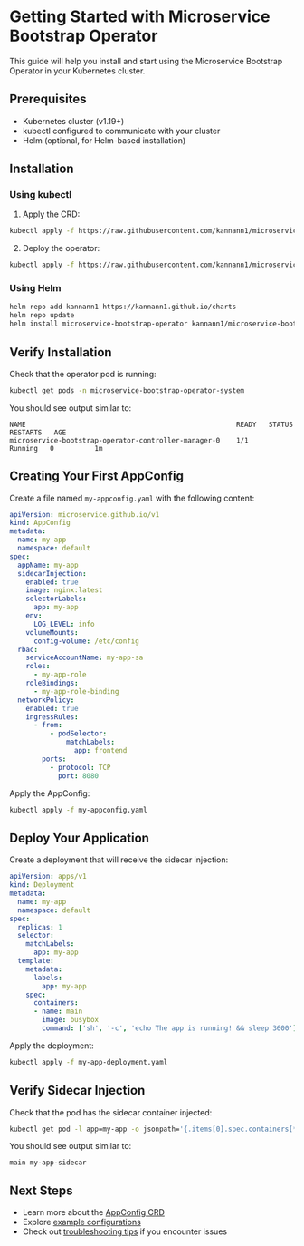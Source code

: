 # Getting Started with Microservice Bootstrap Operator

This guide will help you install and start using the Microservice Bootstrap Operator in your Kubernetes cluster.

## Prerequisites

- Kubernetes cluster (v1.19+)
- kubectl configured to communicate with your cluster
- Helm (optional, for Helm-based installation)

## Installation

### Using kubectl

1. Apply the CRD:

```bash
kubectl apply -f https://raw.githubusercontent.com/kannann1/microservice-bootstrap-operator/main/k8s/crd/microservice.github.io_appconfigs.yaml
```

2. Deploy the operator:

```bash
kubectl apply -f https://raw.githubusercontent.com/kannann1/microservice-bootstrap-operator/main/k8s/deploy/operator.yaml
```

### Using Helm

```bash
helm repo add kannann1 https://kannann1.github.io/charts
helm repo update
helm install microservice-bootstrap-operator kannann1/microservice-bootstrap-operator
```

## Verify Installation

Check that the operator pod is running:

```bash
kubectl get pods -n microservice-bootstrap-operator-system
```

You should see output similar to:

```
NAME                                                    READY   STATUS    RESTARTS   AGE
microservice-bootstrap-operator-controller-manager-0    1/1     Running   0          1m
```

## Creating Your First AppConfig

Create a file named `my-appconfig.yaml` with the following content:

```yaml
apiVersion: microservice.github.io/v1
kind: AppConfig
metadata:
  name: my-app
  namespace: default
spec:
  appName: my-app
  sidecarInjection:
    enabled: true
    image: nginx:latest
    selectorLabels:
      app: my-app
    env:
      LOG_LEVEL: info
    volumeMounts:
      config-volume: /etc/config
  rbac:
    serviceAccountName: my-app-sa
    roles:
      - my-app-role
    roleBindings:
      - my-app-role-binding
  networkPolicy:
    enabled: true
    ingressRules:
      - from:
          - podSelector:
              matchLabels:
                app: frontend
        ports:
          - protocol: TCP
            port: 8080
```

Apply the AppConfig:

```bash
kubectl apply -f my-appconfig.yaml
```

## Deploy Your Application

Create a deployment that will receive the sidecar injection:

```yaml
apiVersion: apps/v1
kind: Deployment
metadata:
  name: my-app
  namespace: default
spec:
  replicas: 1
  selector:
    matchLabels:
      app: my-app
  template:
    metadata:
      labels:
        app: my-app
    spec:
      containers:
      - name: main
        image: busybox
        command: ['sh', '-c', 'echo The app is running! && sleep 3600']
```

Apply the deployment:

```bash
kubectl apply -f my-app-deployment.yaml
```

## Verify Sidecar Injection

Check that the pod has the sidecar container injected:

```bash
kubectl get pod -l app=my-app -o jsonpath='{.items[0].spec.containers[*].name}'
```

You should see output similar to:

```
main my-app-sidecar
```

## Next Steps

- Learn more about the [AppConfig CRD](./appconfig-reference.md)
- Explore [example configurations](./examples.md)
- Check out [troubleshooting tips](./troubleshooting.md) if you encounter issues
